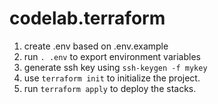 # codelab.terraform

1. create .env based on .env.example
2. run `. .env` to export environment variables
3. generate ssh key using `ssh-keygen -f mykey`
4. use `terraform init` to initialize the project.
5. run `terraform apply` to deploy the stacks.